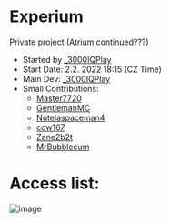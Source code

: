 # Experium
Private project (Atrium continued???) <br />
- Started by [_3000IQPlay](https://github.com/3000IQPlay) <br />
- Start Date: 2.2. 2022 18:15 (CZ Time)
- Main Dev: [_3000IQPlay](https://github.com/3000IQPlay)
- Small Contributions: 
  - [Master7720](https://github.com/master7720)
  - [GentlemanMC](https://github.com/GentlemanMC)
  - [Nutelaspaceman4](https://github.com/Nutelaspaceman)
  - [cow167](https://github.com/cow167)
  - [Zane2b2t](https://github.com/Zane2b2t)
  - [MrBubblecum](https://github.com/MrBubblegum)

# Access list:
![image](https://user-images.githubusercontent.com/75604883/194102053-2e0d2569-b07c-4c4b-a2ed-9d69135aabca.png)
